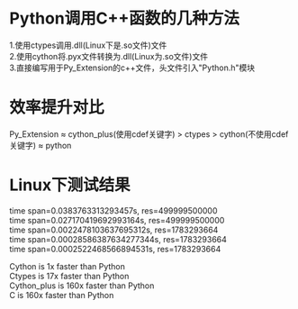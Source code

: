 # Python调用C++函数的几种方法

1.使用ctypes调用.dll(Linux下是.so文件)文件  
2.使用cython将.pyx文件转换为.dll(Linux为.so文件)文件  
3.直接编写用于Py_Extension的c++文件，头文件引入"Python.h"模块

# 效率提升对比  
Py_Extension ≈ cython_plus(使用cdef关键字) > ctypes > cython(不使用cdef关键字) ≈ python

# Linux下测试结果  
time span=0.0383763313293457s, res=499999500000  
time span=0.027170419692993164s, res=499999500000  
time span=0.0022478103637695312s, res=1783293664  
time span=0.00028586387634277344s, res=1783293664  
time span=0.0002522468566894531s, res=1783293664  

Cython is 1x faster than Python  
Ctypes is 17x faster than Python  
Cython_plus is 160x faster than Python  
C is 160x faster than Python  

